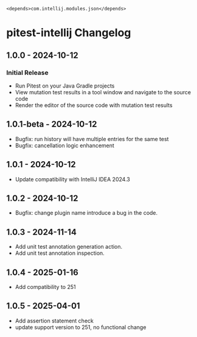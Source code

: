 <idea-plugin>
    <!-- Other configurations -->

    <depends>com.intellij.modules.json</depends>
</idea-plugin><!-- Keep a Changelog guide -> https://keepachangelog.com -->

# pitest-intellij Changelog

## 1.0.0 - 2024-10-12
### Initial Release
- Run Pitest on your Java Gradle projects
- View mutation test results in a tool window and navigate to the source code
- Render the editor of the source code with mutation test results

## 1.0.1-beta - 2024-10-12
- Bugfix: run history will have multiple entries for the same test
- Bugfix: cancellation logic enhancement

## 1.0.1 - 2024-10-12
- Update compatibility with IntelliJ IDEA 2024.3

## 1.0.2 - 2024-10-12
- Bugfix: change plugin name introduce a bug in the code.

## 1.0.3 - 2024-11-14
- Add unit test annotation generation action.
- Add unit test annotation inspection.

## 1.0.4 - 2025-01-16
- Add compatibility to 251

## 1.0.5 - 2025-04-01
- Add assertion statement check
- update support version to 251, no functional change

